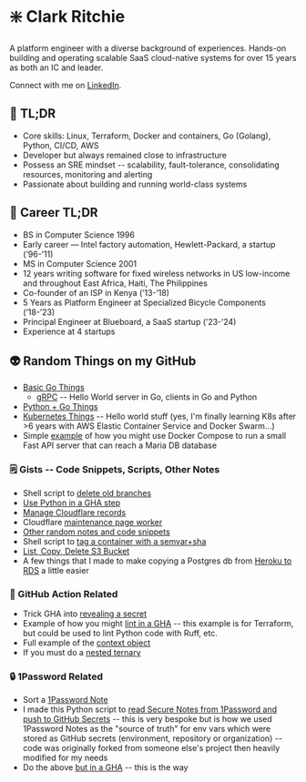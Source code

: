 # ❇️ Clark Ritchie

A platform engineer with a diverse background of experiences.  Hands-on building and operating scalable SaaS cloud-native systems for over 15 years as both an IC and leader.

Connect with me on [LinkedIn](https://www.linkedin.com/in/clarkritchie).

## 💬 TL;DR

- Core skills:  Linux, Terraform, Docker and containers, Go (Golang), Python, CI/CD, AWS
- Developer but always remained close to infrastructure
- Possess an SRE mindset -- scalability, fault-tolerance, consolidating resources, monitoring and alerting
- Passionate about building and running world-class systems

## 📌 Career TL;DR

- BS in Computer Science 1996
- Early career — Intel factory automation, Hewlett-Packard, a startup (’96-’11)
- MS in Computer Science 2001
- 12 years writing software for fixed wireless networks in US low-income and throughout East Africa, Haiti, The Philippines
- Co-founder of an ISP in Kenya (’13-’18)
- 5 Years as Platform Engineer at Specialized Bicycle Components (’18-’23)
- Principal Engineer at Blueboard, a SaaS startup (’23-’24)
- Experience at 4 startups

## 👽 Random Things on my GitHub

- [Basic Go Things](https://github.com/clarkritchie/basic-go-things)
  - [gRPC](https://github.com/clarkritchie/basic-go-things/tree/main/grpc) -- Hello World server in Go, clients in Go and Python
- [Python + Go Things](https://github.com/clarkritchie/python-go-things)
- [Kubernetes Things](https://github.com/clarkritchie/k8s-things) -- Hello world stuff (yes, I'm finally learning K8s after >6 years with AWS Elastic Container Service and Docker Swarm...)
- Simple [example](https://github.com/clarkritchie/pizza-store-app) of how you might use Docker Compose to run a small Fast API server that can reach a Maria DB database

### 🗒️ Gists -- Code Snippets, Scripts, Other Notes

- Shell script to [delete old branches](https://gist.github.com/clarkritchie/6be7d3d8fec96901002b01df2eaafb6e)
- [Use Python in a GHA step](https://gist.github.com/clarkritchie/a347d3fe9c72f47d9ece95f4dda38536)
- [Manage Cloudflare records](https://gist.github.com/clarkritchie/f518f5f7a8fb889f9fa9f87e7574cbe4)
- Cloudflare [maintenance page worker](https://gist.github.com/clarkritchie/31aa63566ac388332cb2a6275a40396d)
- [Other random notes and code snippets](https://gist.github.com/clarkritchie)
- Shell script to [tag a container with a semvar+sha](https://gist.github.com/clarkritchie/600297e23a05a629664bfbff20d03b51)
- [List, Copy, Delete S3 Bucket](https://gist.github.com/clarkritchie/fdce6b1a365ce176040bc8e7fca3a0c7)
- A few things that I made to make copying a Postgres db from [Heroku to RDS](https://github.com/clarkritchie/heroku-to-rds) a little easier

### 🤖 GitHub Action Related

- Trick GHA into [revealing a secret](https://gist.github.com/clarkritchie/def05211e6dd0ec6a8e1edd48f0f822b)
- Example of how you might [lint in a GHA](https://gist.github.com/clarkritchie/2f935597b9398a34380e8c9a90005b6f) -- this example is for Terraform, but could be used to lint Python code with Ruff, etc.
- Full example of the [context object](https://gist.github.com/clarkritchie/b84937c0c83bcf1de9f25ca63bcaf77a)
- If you must do a [nested ternary](https://gist.github.com/clarkritchie/d3c35a9feeec5ed62ddbb38172ee62c2)

### :lock: 1Password Related

- Sort a [1Password Note](https://gist.github.com/clarkritchie/1e223f3cd3657cd00722be52f4249c1a)
- I made this Python script to [read Secure Notes from 1Password and push to GitHub Secrets](https://github.com/clarkritchie/1pw-github-secrets) -- this is very bespoke but is how we used 1Password Notes as the "source of truth" for env vars which were stored as GitHub secrets (environment, repository or organization) -- code was originally forked from someone else's project then heavily modified for my needs
- Do the above [but in a GHA](https://gist.github.com/clarkritchie/843c54c66af0833d05a88ab6fd84a544) -- this is the way 
